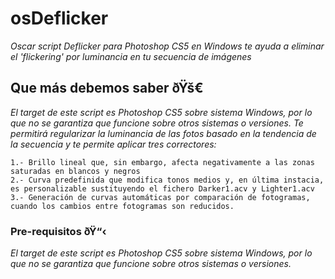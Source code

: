 # osDeflicker

_Oscar script Deflicker para Photoshop CS5 en Windows te ayuda a eliminar el 'flickering' por luminancia en tu secuencia de imágenes_

## Que más debemos saber ðŸš€

_El target de este script es Photoshop CS5 sobre sistema Windows, por lo que no se garantiza que funcione sobre otros sistemas o versiones._
_Te permitirá regularizar la luminancia de las fotos basado en la tendencia de la secuencia y te permite aplicar tres correctores:_
```
1.- Brillo lineal que, sin embargo, afecta negativamente a las zonas saturadas en blancos y negros
2.- Curva predefinida que modifica tonos medios y, en última instacia, es personalizable sustituyendo el fichero Darker1.acv y Lighter1.acv
3.- Generación de curvas automáticas por comparación de fotogramas, cuando los cambios entre fotogramas son reducidos.
```


### Pre-requisitos ðŸ“‹

_El target de este script es Photoshop CS5 sobre sistema Windows, por lo que no se garantiza que funcione sobre otros sistemas o versiones._
